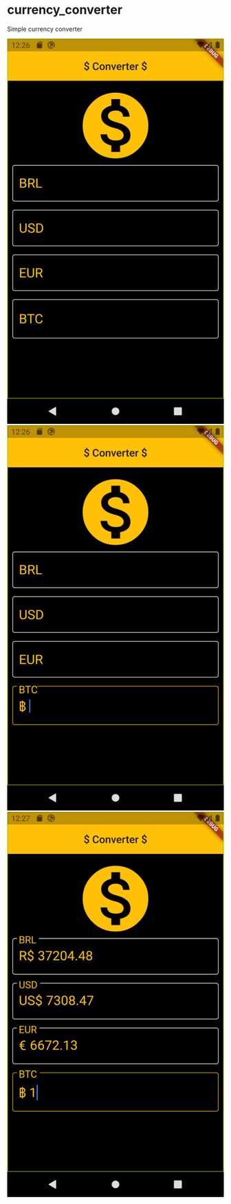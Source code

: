 # currency_converter

Simple currency converter

![](readme_app1.png) ![](readme_app2.png) ![](readme_app3.png)